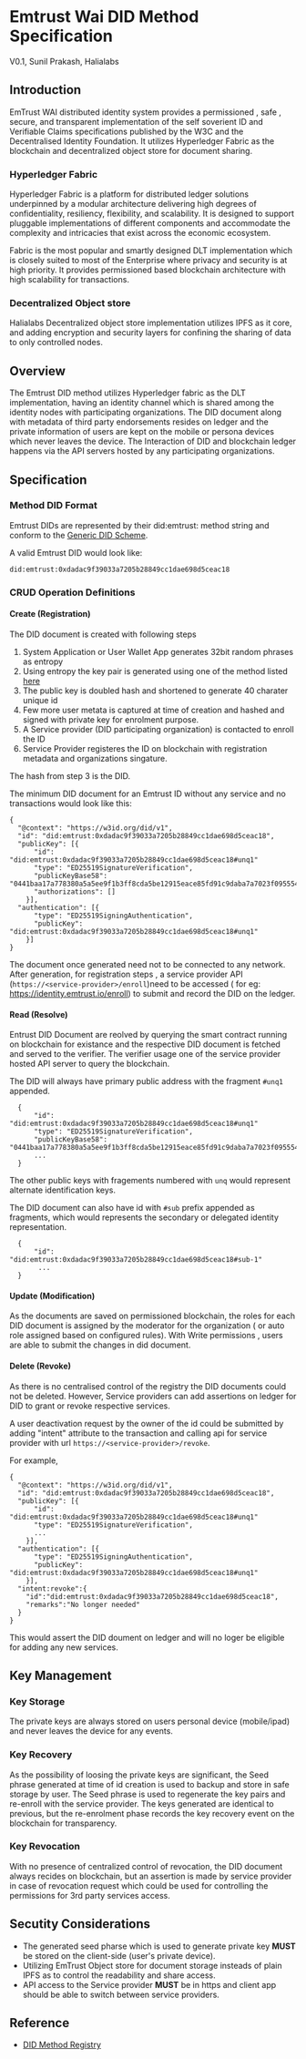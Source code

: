 # Emtrust Wai DID Method Specification
V0.1, Sunil Prakash, Halialabs
## Introduction
EmTrust WAI distributed identity system  provides a permissioned , safe , secure, and transparent implementation of the self soverient ID and Verifiable Claims specifications published by the W3C and the Decentralised Identity Foundation. It utilizes Hyperledger Fabric as the blockchain and decentralized object store for document sharing.
### Hyperledger Fabric
Hyperledger Fabric is a platform for distributed ledger solutions underpinned by a modular architecture delivering high degrees of confidentiality, resiliency, flexibility, and scalability. It is designed to support pluggable implementations of different components and accommodate the complexity and intricacies that exist across the economic ecosystem.

Fabric is the most popular and smartly designed DLT implementation which is closely suited to most of the Enterprise where privacy and security is at high priority. It provides permissioned based blockchain architecture with high scalability for transactions.

### Decentralized Object store
Halialabs Decentralized object store implementation utilizes IPFS as it core, and adding encryption and security layers for confining the sharing of data to only controlled nodes.

## Overview
The Emtrust DID method utilizes Hyperledger fabric as the DLT implementation, having an identity channel which is shared among the identity nodes with participating organizations. The DID document along with metadata of third party endorsements resides on ledger and the private information of users are kept on the mobile or persona devices which never leaves the device.
The Interaction of DID and blockchain ledger happens via the API servers hosted by any participating organizations. 
## Specification
### Method DID Format
Emtrust DIDs are represented by their did\:emtrust: method string and conform to the [Generic DID Scheme](https://w3c-ccg.github.io/did-spec/#the-generic-did-scheme).


A valid Emtrust DID would look like: 

```
did:emtrust:0xdadac9f39033a7205b28849cc1dae698d5ceac18

```

### CRUD Operation Definitions

#### Create (Registration)

The DID document is created with following steps

1. System Application or User Wallet App generates 32bit random phrases as entropy
2. Using entropy the key pair is generated using one of the method listed [here](https://w3c-ccg.github.io/ld-cryptosuite-registry/) 
3. The public key is doubled hash and shortened to generate 40 charater unique id
4. Few more user metata is captured at time of creation and hashed and signed with private key for enrolment purpose.
5. A Service provider (DID participating organization) is contacted to enroll the ID
6. Service Provider registeres the ID on blockchain with registration metadata and organizations singature.

The hash from step 3 is the DID.

The minimum DID document for an Emtrust ID without any service and no transactions would look like this:

```
{
  "@context": "https://w3id.org/did/v1",
  "id": "did:emtrust:0xdadac9f39033a7205b28849cc1dae698d5ceac18",
  "publicKey": [{
      "id": "did:emtrust:0xdadac9f39033a7205b28849cc1dae698d5ceac18#unq1"
      "type": "ED25519SignatureVerification",
      "publicKeyBase58": "0441baa17a778380a5a5ee9f1b3ff8cda5be12915eace85fd91c9daba7a7023f0955548e28c6a4ff5614ebe64aa95740be23599c16b7dfed484313f4a5b43649b2",
      "authorizations": []
    }],
  "authentication": [{
      "type": "ED25519SigningAuthentication",
      "publicKey": "did:emtrust:0xdadac9f39033a7205b28849cc1dae698d5ceac18#unq1"
    }]
}

```
The document once generated need not to be connected to any network. After generation, for registration steps , a service provider API (`https://<service-provider>/enroll`)need to be accessed ( for eg: https://identity.emtrust.io/enroll) to submit and record the DID on the ledger.

#### Read (Resolve)

Entrust DID Document are reolved by querying the smart contract running on blockchain for existance and the respective DID document is fetched and served to the verifier. The verifier usage one of the service provider hosted API server to query the blockchain.

The DID will always have primary public address with the fragment `#unq1` appended.
```
  {
      "id": "did:emtrust:0xdadac9f39033a7205b28849cc1dae698d5ceac18#unq1"
      "type": "ED25519SignatureVerification",
      "publicKeyBase58": "0441baa17a778380a5a5ee9f1b3ff8cda5be12915eace85fd91c9daba7a7023f0955548e28c6a4ff5614ebe64aa95740be23599c16b7dfed484313f4a5b43649b2",
      ...
  }
```
The other public keys with fragements numbered with `unq` would represent alternate identification keys.

The DID document can also have id with `#sub` prefix appended as fragments, which would represents the secondary or delegated identity representation.

```
  {
      "id": "did:emtrust:0xdadac9f39033a7205b28849cc1dae698d5ceac18#sub-1"
       ...
  }
```


#### Update (Modification)
As the documents are saved on permissioned blockchain, the roles for each DID document is assigned by the moderator for the organization ( or auto role assigned based on configured rules). With Write permissions , users are able to submit the changes in did document.

#### Delete (Revoke)

As there is no centralised control of the registry the DID documents could not be deleted. However, Service providers can add assertions on ledger for DID to grant or revoke respective services.

A user deactivation request by the owner of the id could be submitted by adding "intent" attribute to the transaction and calling api for service provider with url `https://<service-provider>/revoke`.

For example, 
```
{
  "@context": "https://w3id.org/did/v1",
  "id": "did:emtrust:0xdadac9f39033a7205b28849cc1dae698d5ceac18",
  "publicKey": [{
      "id": "did:emtrust:0xdadac9f39033a7205b28849cc1dae698d5ceac18#unq1"
      "type": "ED25519SignatureVerification",
      ...
    }],
  "authentication": [{
      "type": "ED25519SigningAuthentication",
      "publicKey": "did:emtrust:0xdadac9f39033a7205b28849cc1dae698d5ceac18#unq1"
    }],
  "intent:revoke":{
    "id":"did:emtrust:0xdadac9f39033a7205b28849cc1dae698d5ceac18",
    "remarks":"No longer needed"
  }
}
```

This would assert the DID doument on ledger and will no loger be eligible for adding any new services.


## Key Management

### Key Storage
The private keys are always stored on users personal device (mobile/ipad) and never leaves the device for any events.

### Key Recovery
As the possibility of loosing the private keys are significant, the Seed phrase generated at time of id creation is used to backup and store in safe storage by user. The Seed phrase is used to regenerate the key pairs and re-enroll with the service provider. The keys generated are identical to previous, but the re-enrolment phase records the key recovery event on the blockchain for transparency.

### Key Revocation
With no presence of centralized control of revocation, the DID document always recides on blockchain, but an assertion is made by service provider in case of revocation request which could be used for controlling the permissions for 3rd party services access.


## Secutity Considerations

- The generated seed pharse which is used to generate private key **MUST** be stored on the client-side (user's private device).
- Utilizing EmTrust Object store for document storage insteads of plain IPFS as to control the readability and share access.
- API access to the Service provider **MUST** be in https and client app should be able to switch between service providers.

## Reference

- [DID Method Registry](https://w3c-ccg.github.io/did-method-registry/)
